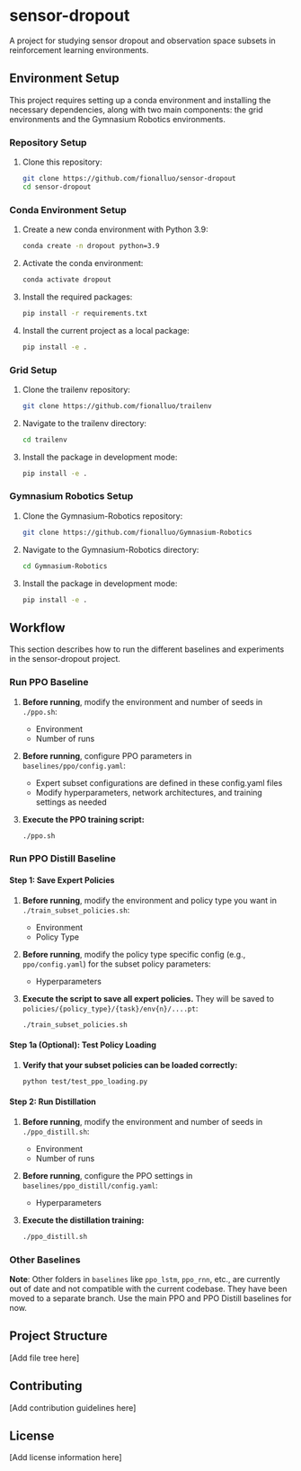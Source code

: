 # sensor-dropout

A project for studying sensor dropout and observation space subsets in reinforcement learning environments.

## Environment Setup

This project requires setting up a conda environment and installing the necessary dependencies, along with two main components: the grid environments and the Gymnasium Robotics environments.

### Repository Setup

1. Clone this repository:
   ```bash
   git clone https://github.com/fionalluo/sensor-dropout
   cd sensor-dropout
   ```

### Conda Environment Setup

1. Create a new conda environment with Python 3.9:
   ```bash
   conda create -n dropout python=3.9
   ```

2. Activate the conda environment:
   ```bash
   conda activate dropout
   ```

3. Install the required packages:
   ```bash
   pip install -r requirements.txt
   ```

4. Install the current project as a local package:
   ```bash
   pip install -e .
   ```

### Grid Setup

1. Clone the trailenv repository:
   ```bash
   git clone https://github.com/fionalluo/trailenv
   ```

2. Navigate to the trailenv directory:
   ```bash
   cd trailenv
   ```

3. Install the package in development mode:
   ```bash
   pip install -e .
   ```

### Gymnasium Robotics Setup

1. Clone the Gymnasium-Robotics repository:
   ```bash
   git clone https://github.com/fionalluo/Gymnasium-Robotics
   ```

2. Navigate to the Gymnasium-Robotics directory:
   ```bash
   cd Gymnasium-Robotics
   ```

3. Install the package in development mode:
   ```bash
   pip install -e .
   ```

## Workflow

This section describes how to run the different baselines and experiments in the sensor-dropout project.

### Run PPO Baseline

1. **Before running**, modify the environment and number of seeds in `./ppo.sh`:
   - Environment
   - Number of runs

2. **Before running**, configure PPO parameters in `baselines/ppo/config.yaml`:
   - Expert subset configurations are defined in these config.yaml files
   - Modify hyperparameters, network architectures, and training settings as needed

3. **Execute the PPO training script:**
   ```bash
   ./ppo.sh
   ```

### Run PPO Distill Baseline

#### Step 1: Save Expert Policies

1. **Before running**, modify the environment and policy type you want in `./train_subset_policies.sh`:
   - Environment
   - Policy Type

2. **Before running**, modify the policy type specific config (e.g., `ppo/config.yaml`) for the subset policy parameters:
   - Hyperparameters

3. **Execute the script to save all expert policies.** They will be saved to `policies/{policy_type}/{task}/env{n}/....pt`:
   ```bash
   ./train_subset_policies.sh
   ```

#### Step 1a (Optional): Test Policy Loading

1. **Verify that your subset policies can be loaded correctly:**
   ```bash
   python test/test_ppo_loading.py
   ```

#### Step 2: Run Distillation

1. **Before running**, modify the environment and number of seeds in `./ppo_distill.sh`:
   - Environment
   - Number of runs

2. **Before running**, configure the PPO settings in `baselines/ppo_distill/config.yaml`:
   - Hyperparameters

3. **Execute the distillation training:**
   ```bash
   ./ppo_distill.sh
   ```

### Other Baselines

**Note**: Other folders in `baselines` like `ppo_lstm`, `ppo_rnn`, etc., are currently out of date and not compatible with the current codebase. They have been moved to a separate branch. Use the main PPO and PPO Distill baselines for now. 

## Project Structure

[Add file tree here]

## Contributing

[Add contribution guidelines here]

## License

[Add license information here]

